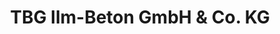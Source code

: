 ---
title: "TBG Ilm-Beton GmbH & Co. KG"
url: /ilmenau/tbg-ilm-beton-gmbh-und-co-kg/
shop: Baustoffe
---